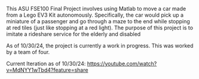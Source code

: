 This ASU FSE100 Final Project involves using Matlab to move a car made from a Lego EV3 Kit autonomously. Specifically, the car would pick up a miniature of a passenger and go through a maze to the end while stopping at red tiles (just like stopping at a red light). The purpose of this project is to imitate a rideshare service for the elderly and disabled

As of 10/30/24, the project is currently a work in progress. This was worked by a team of four.


Current Iteration as of 10/30/24: https://youtube.com/watch?v=MdNYY1wTbd4?feature=share
